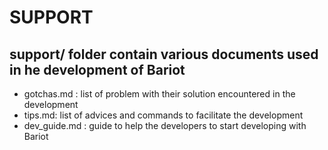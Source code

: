 # SUPPORT

## support/ folder contain various documents used in he development of Bariot

- gotchas.md : list of problem with their solution encountered in the development
- tips.md: list of advices and commands to facilitate the development
- dev_guide.md : guide to help the developers to start developing with Bariot
